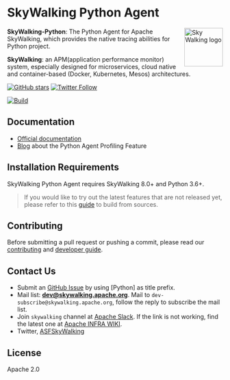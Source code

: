 # SkyWalking Python Agent

<img src="http://skywalking.apache.org/assets/logo.svg" alt="Sky Walking logo" height="90px" align="right" />

**SkyWalking-Python**: The Python Agent for Apache SkyWalking, which provides the native tracing abilities for Python project.

**SkyWalking**: an APM(application performance monitor) system, especially designed for
microservices, cloud native and container-based (Docker, Kubernetes, Mesos) architectures.

[![GitHub stars](https://img.shields.io/github/stars/apache/skywalking-python.svg?style=for-the-badge&label=Stars&logo=github)](https://github.com/apache/skywalking-python)
[![Twitter Follow](https://img.shields.io/twitter/follow/asfskywalking.svg?style=for-the-badge&label=Follow&logo=twitter)](https://twitter.com/AsfSkyWalking)

[![Build](https://github.com/apache/skywalking-python/workflows/Build/badge.svg?branch=master)](https://github.com/apache/skywalking-python/actions?query=branch%3Amaster+event%3Apush+workflow%3A%22Build%22)

## Documentation

- [Official documentation](https://skywalking.apache.org/docs/#PythonAgent)
- [Blog](https://skywalking.apache.org/blog/2021-09-12-skywalking-python-profiling/) about the Python Agent Profiling Feature

## Installation Requirements

SkyWalking Python Agent requires SkyWalking 8.0+ and Python 3.6+.

> If you would like to try out the latest features that are not released yet, please refer to this [guide](docs/en/setup/faq/How-to-build-from-sources.md) to build from sources.

## Contributing

Before submitting a pull request or pushing a commit, please read our [contributing](CONTRIBUTING.md) and [developer guide](docs/en/contribution/Developer.md).

## Contact Us
* Submit an [GitHub Issue](https://github.com/apache/skywalking/issues/new) by using [Python] as title prefix.
* Mail list: **dev@skywalking.apache.org**. Mail to `dev-subscribe@skywalking.apache.org`, follow the reply to subscribe the mail list.
* Join `skywalking` channel at [Apache Slack](http://s.apache.org/slack-invite). If the link is not working, find the latest one at [Apache INFRA WIKI](https://cwiki.apache.org/confluence/display/INFRA/Slack+Guest+Invites).
* Twitter, [ASFSkyWalking](https://twitter.com/ASFSkyWalking)

## License
Apache 2.0
